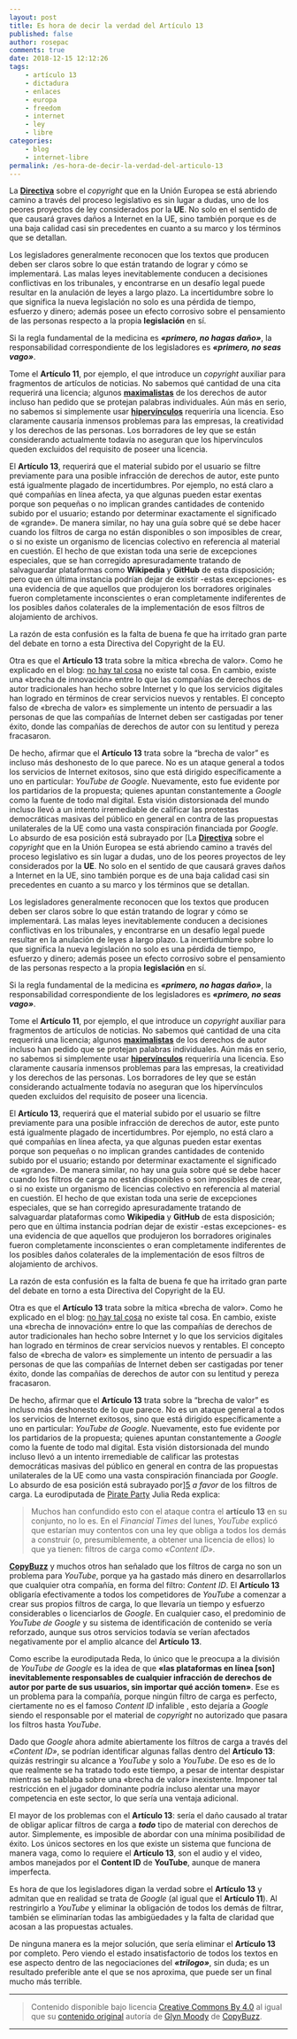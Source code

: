```yaml
---
layout: post
title: Es hora de decir la verdad del Artículo 13
published: false
author: rosepac
comments: true
date: 2018-12-15 12:12:26
tags:
    - artículo 13
    - dictadura
    - enlaces
    - europa
    - freedom
    - internet
    - ley
    - libre
categories:
    - blog
    - internet-libre
permalink: /es-hora-de-decir-la-verdad-del-articulo-13
---
```

La **[Directiva][1]** sobre el _copyright_ que en la Unión Europea se está abriendo camino a través del proceso legislativo es sin lugar a dudas, uno de los peores proyectos de ley considerados por la **UE**. No solo en el sentido de que causará graves daños a Internet en la UE, sino también porque es de una baja calidad casi sin precedentes en cuanto a su marco y los términos que se detallan.

Los legisladores generalmente reconocen que los textos que producen deben ser claros sobre lo que están tratando de lograr y cómo se implementará. Las malas leyes inevitablemente conducen a decisiones conflictivas en los tribunales, y encontrarse en un desafío legal puede resultar en la anulación de leyes a largo plazo. La incertidumbre sobre lo que significa la nueva legislación no solo es una pérdida de tiempo, esfuerzo y dinero; además posee un efecto corrosivo sobre el pensamiento de las personas respecto a la propia **legislación** en sí.

Si la regla fundamental de la medicina es **_&#171;primero, no hagas daño&#187;_**, la responsabilidad correspondiente de los legisladores es **_&#171;primero, no seas vago&#187;_**.

Tome el **Artículo 11**, por ejemplo, el que introduce un _copyright_ auxiliar para fragmentos de artículos de noticias. No sabemos qué cantidad de una cita requerirá una licencia; algunos **[maximalistas][2]** de los derechos de autor incluso han pedido que se protejan palabras individuales. Aún más en serio, no sabemos si simplemente usar **[hipervínculos][3]** requeriría una licencia. Eso claramente causaría inmensos problemas para las empresas, la creatividad y los derechos de las personas. Los borradores de ley que se están considerando actualmente todavía no aseguran que los hipervínculos queden excluidos del requisito de poseer una licencia.

El **Artículo 13**, requerirá que el material subido por el usuario se filtre previamente para una posible infracción de derechos de autor, este punto está igualmente plagado de incertidumbres. Por ejemplo, no está claro a qué compañías en línea afecta, ya que algunas pueden estar exentas porque son pequeñas o no implican grandes cantidades de contenido subido por el usuario; estando por determinar exactamente el significado de &#171;grande&#187;. De manera similar, no hay una guía sobre qué se debe hacer cuando los filtros de carga no están disponibles o son imposibles de crear, o si no existe un organismo de licencias colectivo en referencia al material en cuestión. El hecho de que existan toda una serie de excepciones especiales, que se han corregido apresuradamente tratando de salvaguardar plataformas como **Wikipedia** y **GitHub** de esta disposición; pero que en última instancia podrían dejar de existir -estas excepciones- es una evidencia de que aquellos que produjeron los borradores originales fueron completamente inconscientes o eran completamente indiferentes de los posibles daños colaterales de la implementación de esos filtros de alojamiento de archivos.

La razón de esta confusión es la falta de buena fe que ha irritado gran parte del debate en torno a esta Directiva del Copyright de la EU.

Otra es que el **Artículo 13** trata sobre la mítica &#171;brecha de valor&#187;. Como he explicado en el blog: [no hay tal cosa][4] no existe tal cosa. En cambio, existe una &#171;brecha de innovación&#187; entre lo que las compañías de derechos de autor tradicionales han hecho sobre Internet y lo que los servicios digitales han logrado en términos de crear servicios nuevos y rentables. El concepto falso de &#171;brecha de valor&#187; es simplemente un intento de persuadir a las personas de que las compañías de Internet deben ser castigadas por tener éxito, donde las compañías de derechos de autor con su lentitud y pereza fracasaron.

De hecho, afirmar que el **Artículo 13** trata sobre la “brecha de valor” es incluso más deshonesto de lo que parece. No es un ataque general a todos los servicios de Internet exitosos, sino que está dirigido específicamente a uno en particular: _YouTube de Google_. Nuevamente, esto fue evidente por los partidarios de la propuesta; quienes apuntan constantemente a _Google_ como la fuente de todo mal digital. Esta visión distorsionada del mundo incluso llevó a un intento irremediable de calificar las protestas democráticas masivas del público en general en contra de las propuestas unilaterales de la UE como una vasta conspiración financiada por _Google_. Lo absurdo de esa posición está subrayado por [La **[Directiva][1]** sobre el _copyright_ que en la Unión Europea se está abriendo camino a través del proceso legislativo es sin lugar a dudas, uno de los peores proyectos de ley considerados por la **UE**. No solo en el sentido de que causará graves daños a Internet en la UE, sino también porque es de una baja calidad casi sin precedentes en cuanto a su marco y los términos que se detallan.

Los legisladores generalmente reconocen que los textos que producen deben ser claros sobre lo que están tratando de lograr y cómo se implementará. Las malas leyes inevitablemente conducen a decisiones conflictivas en los tribunales, y encontrarse en un desafío legal puede resultar en la anulación de leyes a largo plazo. La incertidumbre sobre lo que significa la nueva legislación no solo es una pérdida de tiempo, esfuerzo y dinero; además posee un efecto corrosivo sobre el pensamiento de las personas respecto a la propia **legislación** en sí.

Si la regla fundamental de la medicina es **_&#171;primero, no hagas daño&#187;_**, la responsabilidad correspondiente de los legisladores es **_&#171;primero, no seas vago&#187;_**.

Tome el **Artículo 11**, por ejemplo, el que introduce un _copyright_ auxiliar para fragmentos de artículos de noticias. No sabemos qué cantidad de una cita requerirá una licencia; algunos **[maximalistas][2]** de los derechos de autor incluso han pedido que se protejan palabras individuales. Aún más en serio, no sabemos si simplemente usar **[hipervínculos][3]** requeriría una licencia. Eso claramente causaría inmensos problemas para las empresas, la creatividad y los derechos de las personas. Los borradores de ley que se están considerando actualmente todavía no aseguran que los hipervínculos queden excluidos del requisito de poseer una licencia.

El **Artículo 13**, requerirá que el material subido por el usuario se filtre previamente para una posible infracción de derechos de autor, este punto está igualmente plagado de incertidumbres. Por ejemplo, no está claro a qué compañías en línea afecta, ya que algunas pueden estar exentas porque son pequeñas o no implican grandes cantidades de contenido subido por el usuario; estando por determinar exactamente el significado de &#171;grande&#187;. De manera similar, no hay una guía sobre qué se debe hacer cuando los filtros de carga no están disponibles o son imposibles de crear, o si no existe un organismo de licencias colectivo en referencia al material en cuestión. El hecho de que existan toda una serie de excepciones especiales, que se han corregido apresuradamente tratando de salvaguardar plataformas como **Wikipedia** y **GitHub** de esta disposición; pero que en última instancia podrían dejar de existir -estas excepciones- es una evidencia de que aquellos que produjeron los borradores originales fueron completamente inconscientes o eran completamente indiferentes de los posibles daños colaterales de la implementación de esos filtros de alojamiento de archivos.

La razón de esta confusión es la falta de buena fe que ha irritado gran parte del debate en torno a esta Directiva del Copyright de la EU.

Otra es que el **Artículo 13** trata sobre la mítica &#171;brecha de valor&#187;. Como he explicado en el blog: [no hay tal cosa][4] no existe tal cosa. En cambio, existe una &#171;brecha de innovación&#187; entre lo que las compañías de derechos de autor tradicionales han hecho sobre Internet y lo que los servicios digitales han logrado en términos de crear servicios nuevos y rentables. El concepto falso de &#171;brecha de valor&#187; es simplemente un intento de persuadir a las personas de que las compañías de Internet deben ser castigadas por tener éxito, donde las compañías de derechos de autor con su lentitud y pereza fracasaron.

De hecho, afirmar que el **Artículo 13** trata sobre la “brecha de valor” es incluso más deshonesto de lo que parece. No es un ataque general a todos los servicios de Internet exitosos, sino que está dirigido específicamente a uno en particular: _YouTube de Google_. Nuevamente, esto fue evidente por los partidarios de la propuesta; quienes apuntan constantemente a _Google_ como la fuente de todo mal digital. Esta visión distorsionada del mundo incluso llevó a un intento irremediable de calificar las protestas democráticas masivas del público en general en contra de las propuestas unilaterales de la UE como una vasta conspiración financiada por _Google_. Lo absurdo de esa posición está subrayado por][5] _a favor_ de los filtros de carga. La eurodiputada de [Pirate Party][6] Julia Reda explica:

> Muchos han confundido esto con el ataque contra el **artículo 13** en su conjunto, no lo es. En el _Financial Times_ del lunes, _YouTube_ explicó que estarían muy contentos con una ley que obliga a todos los demás a construir (o, presumiblemente, a obtener una licencia de ellos) lo que ya tienen: filtros de carga como _&#171;Content ID&#187;_. 

**[CopyBuzz][7]** y muchos otros han señalado que los filtros de carga no son un problema para _YouTube_, porque ya ha gastado más dinero en desarrollarlos que cualquier otra compañía, en forma del filtro: _Content ID_. El **Artículo 13** obligaría efectivamente a todos los competidores de _YouTube_ a comenzar a crear sus propios filtros de carga, lo que llevaría un tiempo y esfuerzo considerables o licenciarlos de _Google_. En cualquier caso, el predominio de _YouTube de Google_ y su sistema de identificación de contenido se vería reforzado, aunque sus otros servicios todavía se verían afectados negativamente por el amplio alcance del **Artículo 13**.

Como escribe la eurodiputada Reda, lo único que le preocupa a la división de _YouTube de Google_ es la idea de que **&#171;las plataformas en línea [son] inevitablemente responsables de cualquier infracción de derechos de autor por parte de sus usuarios, sin importar qué acción tomen&#187;**. Ese es un problema para la compañía, porque ningún filtro de carga es perfecto, ciertamente no es el famoso _Content ID_ infalible , esto dejaría a _Google_ siendo el responsable por el material de _copyright_ no autorizado que pasara los filtros hasta _YouTube_.

Dado que _Google_ ahora admite abiertamente los filtros de carga a través del _&#171;Content ID&#187;_, se podrían identificar algunas fallas dentro del **Artículo 13**: quizás restringir su alcance a _YouTube_ y solo a _YouTube_. De eso es de lo que realmente se ha tratado todo este tiempo, a pesar de intentar despistar mientras se hablaba sobre una &#171;brecha de valor&#187; inexistente. Imponer tal restricción en el jugador dominante podría incluso alentar una mayor competencia en este sector, lo que sería una ventaja adicional.

El mayor de los problemas con el **Artículo 13**: sería el daño causado al tratar de obligar aplicar filtros de carga a **_todo_** tipo de material con derechos de autor. Simplemente, es imposible de abordar con una mínima posibilidad de éxito. Los únicos sectores en los que existe un sistema que funciona de manera vaga, como lo requiere el **Artículo 13**, son el audio y el video, ambos manejados por el **Content ID** de **YouTube**, aunque de manera imperfecta.

Es hora de que los legisladores digan la verdad sobre el **Artículo 13** y admitan que en realidad se trata de _Google_ (al igual que el **Artículo 11**). Al restringirlo a _YouTube_ y eliminar la obligación de todos los demás de filtrar, también se eliminarían todas las ambigüedades y la falta de claridad que acosan a las propuestas actuales.

De ninguna manera es la mejor solución, que sería eliminar el **Artículo 13** por completo. Pero viendo el estado insatisfactorio de todos los textos en ese aspecto dentro de las negociaciones del **_&#171;trilogo&#187;_**, sin duda; es un resultado preferible ante el que se nos aproxima, que puede ser un final mucho más terrible.

* * *

> Contenido disponible bajo licencia [Creative Commons By 4.0][8] al igual que su [contenido original][9] autoría de [Glyn Moody][10] de [CopyBuzz][7]. 

* * *


  


 [1]: https://es.wikipedia.org/wiki/Directiva
 [2]: https://es.thefreedictionary.com/maximalismo
 [3]: https://es.wikipedia.org/wiki/Hiperenlace
 [4]: http://opendotdotdot.blogspot.com/2017/03/the-copyright-industrys-so-called-value.html
 [5]: https://juliareda.eu/2018/11/eu-council-upload-filters/
 [6]: https://en.wikipedia.org/wiki/Pirate_Party
 [7]: http://copybuzz.com
 [8]: https://creativecommons.org/licenses/by/4.0/
 [9]: http://copybuzz.com/copyright/time-to-tell-the-truth-about-article-13/
 [10]: http://copybuzz.com/author/gmoody